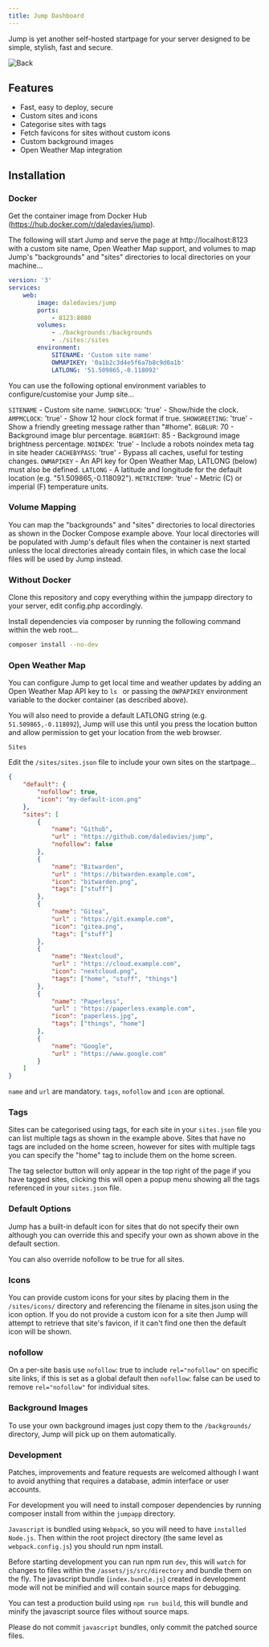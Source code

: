 ```yaml
---
title: Jump Dashboard
---
```

<script type="text/javascript">(function(w,s){var e=document.createElement("script");e.type="text/javascript";e.async=true;e.src="https://cdn.pagesense.io/js/webally/f2527eebee974243853bcd47b32631f4.js";var x=document.getElementsByTagName("script")[0];x.parentNode.insertBefore(e,x);})(window,"script");</script>

Jump is yet another self-hosted startpage for your server designed to be simple, stylish, fast and secure.

![Back](https://github.com/daledavies/jump/raw/main/screenshot.png)

## Features

- Fast, easy to deploy, secure
- Custom sites and icons
- Categorise sites with tags
- Fetch favicons for sites without custom icons
- Custom background images
- Open Weather Map integration

## Installation

### Docker

Get the container image from Docker Hub (https://hub.docker.com/r/daledavies/jump).

The following will start Jump and serve the page at http://localhost:8123 with a custom site name, Open Weather Map support, and volumes to map Jump's "backgrounds" and "sites" directories to local directories on your machine...

```yml
version: '3'
services:
    web:
        image: daledavies/jump
        ports:
            - 8123:8080
        volumes:
            - ./backgrounds:/backgrounds
            - ./sites:/sites
        environment:
            SITENAME: 'Custom site name'
            OWMAPIKEY: '0a1b2c3d4e5f6a7b8c9d0a1b'
            LATLONG: '51.509865,-0.118092'
```

You can use the following optional environment variables to configure/customise your Jump site...

`SITENAME` - Custom site name.
`SHOWCLOCK`: 'true' - Show/hide the clock.
`AMPMCLOCK`: 'true' - Show 12 hour clock format if true.
`SHOWGREETING`: 'true' - Show a friendly greeting message rather than "#home".
`BGBLUR`: 70 - Background image blur percentage.
`BGBRIGHT`: 85 - Background image brightness percentage.
`NOINDEX`: 'true' - Include a robots noindex meta tag in site header
`CACHEBYPASS`: 'true' - Bypass all caches, useful for testing changes.
`OWMAPIKEY` - An API key for Open Weather Map, LATLONG (below) must also be defined.
`LATLONG` - A latitude and longitude for the default location (e.g. "51.509865,-0.118092").
`METRICTEMP`: 'true' - Metric (C) or imperial (F) temperature units.

### Volume Mapping

You can map the "backgrounds" and "sites" directories to local directories as shown in the Docker Compose example above. Your local directories will be populated with Jump's default files when the container is next started unless the local directories already contain files, in which case the local files will be used by Jump instead.

### Without Docker

Clone this repository and copy everything within the jumpapp directory to your server, edit config.php accordingly.

Install dependencies via composer by running the following command within the web root...

```sh
composer install --no-dev
```

### Open Weather Map

You can configure Jump to get local time and weather updates by adding an Open Weather Map API key to `ls
` or passing the `OWPAPIKEY` environment variable to the docker container (as described above).

You will also need to provide a default LATLONG string (e.g. `51.509865,-0.118092`), Jump will use this until you press the location button and allow permission to get your location from the web browser.

`Sites`

Edit the `/sites/sites.json` file to include your own sites on the startpage...

```json
{
    "default": {
        "nofollow": true,
        "icon": "my-default-icon.png"
    },
    "sites": [
        {
            "name": "Github",
            "url" : "https://github.com/daledavies/jump",
            "nofollow": false
        },
        {
            "name": "Bitwarden",
            "url" : "https://bitwarden.example.com",
            "icon": "bitwarden.png",
            "tags": ["stuff"]
        },
        {
            "name": "Gitea",
            "url" : "https://git.example.com",
            "icon": "gitea.png",
            "tags": ["stuff"]
        },
        {
            "name": "Nextcloud",
            "url" : "https://cloud.example.com",
            "icon": "nextcloud.png",
            "tags": ["home", "stuff", "things"]
        },
        {
            "name": "Paperless",
            "url" : "https://paperless.example.com",
            "icon": "paperless.jpg",
            "tags": ["things", "home"]
        },
        {
            "name": "Google",
            "url" : "https://www.google.com"
        }
    ]
}
```

`name` and `url` are mandatory.
`tags`, `nofollow` and `icon` are optional.

### Tags

Sites can be categorised using tags, for each site in your `sites.json` file you can list multiple tags as shown in the example above. Sites that have no tags are included on the home screen, however for sites with multiple tags you can specify the "home" tag to include them on the home screen.

The tag selector button will only appear in the top right of the page if you have tagged sites, clicking this will open a popup menu showing all the tags referenced in your `sites.json` file.

### Default Options

Jump has a built-in default icon for sites that do not specify their own although you can override this and specify your own as shown above in the default section.

You can also override nofollow to be true for all sites.

### Icons

You can provide custom icons for your sites by placing them in the `/sites/icons/` directory and referencing the filename in sites.json using the icon option. If you do not provide a custom icon for a site then Jump will attempt to retrieve that site's favicon, if it can't find one then the default icon will be shown.

### nofollow

On a per-site basis use `nofollow`: true to include `rel="nofollow"` on specific site links, if this is set as a global default then `nofollow`: false can be used to remove `rel="nofollow"` for individual sites.

### Background Images

To use your own background images just copy them to the `/backgrounds/` directory, Jump will pick up on them automatically.

### Development

Patches, improvements and feature requests are welcomed although I want to avoid anything that requires a database, admin interface or user accounts.

For development you will need to install composer dependencies by running composer install from within the `jumpapp` directory.

`Javascript` is bundled using `Webpack`, so you will need to have `installed Node.js`. Then within the root project directory (the same level as `webpack.config.js`) you should run npm install.

Before starting development you can run npm run `dev`, this will `watch` for changes to files within the `/assets/js/src/directory` and bundle them on the fly. The javascript bundle (`index.bundle.js`) created in development mode will not be minified and will contain source maps for debugging.

You can test a production build using `npm run build`, this will bundle and minify the javascript source files without source maps.

Please do not commit `javascript` bundles, only commit the patched source files.